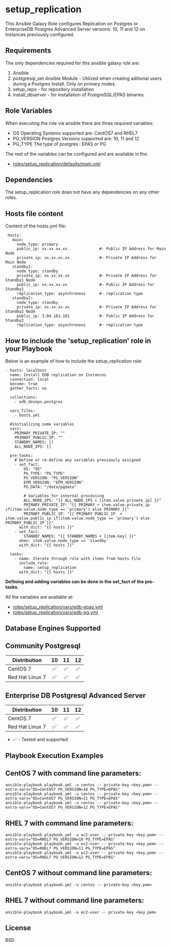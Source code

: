 
setup_replication
=========
This Ansible Galaxy Role configures Replication on Postgres or EnterpriseDB Postgres Advanced Server versions: 10, 11 and 12 on Instances previously configured.


Requirements
------------

The only dependencies required for this ansible galaxy role are:

1. Ansible
2. postgresql_set Ansible Module - Utilized when creating aditional users during a Postgres Install. Only on primary nodes.
3. setup_repo - for repository installation
4. install_dbserver - for installation of PostgreSQL/EPAS binaries.

Role Variables
--------------

When executing the role via ansible there are three required variables:

* OS
  Operating Systems supported are: CentOS7 and RHEL7
* PG_VERSION
  Postgres Versions supported are: 10, 11 and 12
* PG_TYPE
  The type of postgres : EPAS or PG

The rest of the variables can be configured and are available in the:
* [roles/setup_replication/defaults/main.yml](./defaults/main.yml)

Dependencies
------------

The setup_replication role does not have any dependencies on any other roles.

Hosts file content
----------------

Content of the hosts.yml file:


     hosts:
       main:
         node_type: primary
         public_ip: xx.xx.xx.xx.             #- Public IP Address for Main Node
         private_ip: xx.xx.xx.xx.            #- Private IP Address for Main Node
       standby1: 
         node_type: standby
         private_ip: xx.xx.xx.xx             #- Private IP Address for Standby1 Node 
         public_ip: xx.xx.xx.xx              #- Public IP Address for Standby1	
         replication_type: asynchronous      #- replication type
       standby2:
         node_type: standby
         private_ip: xx.xx.xx.xx             #- Private IP Address for Standby2 Node
         public_ip: 3.84.161.181             #- Public IP Address for Standby2
         replication_type: asynchronous      #- replication type
   



How to include the 'setup_replication' role in your Playbook
----------------

Below is an example of how to include the setup_replication role:



    - hosts: localhost
      name: Install EDB replication on Instances
      connection: local
      become: true
      gather_facts: no
      
      collections:
        - edb_devops.postgres

      vars_files:
        - hosts.yml
  
      #initializing some variables
      vars:
        PRIMARY_PRIVATE_IP: ""
        PRIMARY_PUBLIC_IP: ""
        STANDBY_NAMES: []
        ALL_NODE_IPS: []

      pre_tasks:
        # Define or re-define any variables previously assigned
        - set_fact:
            OS: "OS"
            PG_TYPE: "PG_TYPE"
            PG_VERSION: "PG_VERSION"
            EFM_VERSION: "EFM_VERSION"
            PG_DATA: "/data/pgdata"

            # Variables for internal processing
            ALL_NODE_IPS: "{{ ALL_NODE_IPS + [item.value.private_ip] }}"
            PRIMARY_PRIVATE_IP: "{{ PRIMARY + item.value.private_ip if(item.value.node_type == 'primary') else PRIMARY }}"
            PRIMARY_PUBLIC_IP: "{{ PRIMARY_PUBLIC_IP  + item.value.public_ip if(item.value.node_type == 'primary') else PRIMARY_PUBLIC_IP }}"
          with_dict: "{{ hosts }}"       
        - set_fact:
            STANDBY_NAMES: "{{ STANDBY_NAMES + [item.key] }}"
          when: item.value.node_type == 'standby'
          with_dict: "{{ hosts }}"
          
      tasks:
        - name: Iterate through role with items from hosts file
          include_role:
            name: setup_replication
          with_dict: "{{ hosts }}"


**Defining and adding variables can be done in the set_fact of the pre-tasks.**

All the variables are available at:
- [roles/setup_replication/vars/edb-epas.yml](./vars/edb-epas.yml) 
- [roles/setup_replication/vars/edb-pg.yml](./vars/edb-pg.yml) 

Database Engines Supported
----------------

Community Postgresql
----------------

| Distribution | 10 | 11 | 12 |
| ------------------------- |:--:|:--:|:--:|
| CentOS 7 | :white_check_mark:| :white_check_mark:| :white_check_mark:|
| Red Hat Linux 7 | :white_check_mark:| :white_check_mark:| :white_check_mark:|

Enterprise DB Postgresql Advanced Server
----------------

| Distribution | 10 | 11 | 12 |
| ------------------------- |:--:|:--:|:--:|
| CentOS 7 | :white_check_mark:| :white_check_mark:| :white_check_mark:|
| Red Hat Linux 7 | :white_check_mark:| :white_check_mark:| :white_check_mark:|

- :white_check_mark: - Tested and supported


Playbook Execution Examples
----------------

CentOS 7 with command line parameters:
----------------


    ansible-playbook playbook.yml -u centos -- private-key <key.pem> --extra-vars="OS=CentOS7 PG_VERSION=10 PG_TYPE=EPAS"
    ansible-playbook playbook.yml -u centos -- private-key <key.pem> --extra-vars="OS=CentOS7 PG_VERSION=11 PG_TYPE=EPAS"
    ansible-playbook playbook.yml -u centos -- private-key <key.pem> --extra-vars="OS=CentOS7 PG_VERSION=12 PG_TYPE=EPAS"
  

RHEL 7 with command line parameters:
----------------


    ansible-playbook playbook.yml -u ec2-user -- private-key <key.pem> --extra-vars="OS=RHEL7 PG_VERSION=10 PG_TYPE=EPAS"
    ansible-playbook playbook.yml -u ec2-user -- private-key <key.pem> --extra-vars="OS=RHEL7 PG_VERSION=11 PG_TYPE=EPAS"
    ansible-playbook playbook.yml -u ec2-user -- private-key <key.pem> --extra-vars="OS=RHEL7 PG_VERSION=12 PG_TYPE=EPAS"


CentOS 7 without command line parameters:
----------------


    ansible-playbook playbook.yml -u centos -- private-key <key.pem>
  

RHEL 7 without command line parameters:
----------------

    ansible-playbook playbook.yml -u ec2-user -- private-key <key.pem>



License
-------

BSD
